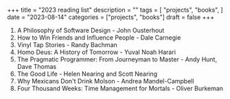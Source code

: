+++
title = "2023 reading list"
description = ""
tags = [
    "projects",
    "books",
]
date = "2023-08-14"
categories = ["projects",
              "books"]
draft = false
+++

1. A Philosophy of Software Design - John Ousterhout
2. How to Win Friends and Influence People - Dale Carnegie
3. Vinyl Tap Stories - Randy Bachman
4. Homo Deus: A History of Tomorrow - Yuval Noah Harari
5. The Pragmatic Programmer: From Journeyman to Master - Andy Hunt, Dave Thomas
6. The Good Life - Helen Nearing and Scott Nearing
7. Why Mexicans Don't Drink Molson - Andrea Mandel-Campbell
8. Four Thousand Weeks: Time Management for Mortals - Oliver Burkeman
